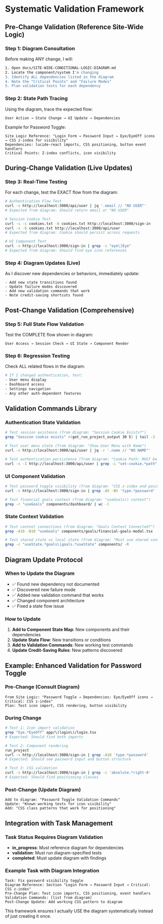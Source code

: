 # Systematic Validation Framework

## Pre-Change Validation (Reference Site-Wide Logic)

### Step 1: Diagram Consultation
Before making ANY change, I will:

```bash
1. Open docs/SITE-WIDE-CONDITIONAL-LOGIC-DIAGRAM.md
2. Locate the component/system I'm changing
3. Identify ALL dependencies listed in the diagram
4. Note the "Critical Points" and "Failure Modes"
5. Plan validation tests for each dependency
```

### Step 2: State Path Tracing
Using the diagram, trace the expected flow:
```
User Action → State Change → UI Update → Dependencies
```

Example for Password Toggle:
```
Site Logic Reference: "Login Form → Password Input → Eye/EyeOff icons → CSS z-index for visibility"
Dependencies: lucide-react imports, CSS positioning, button event handlers
Critical Points: Z-index conflicts, icon visibility
```

## During-Change Validation (Live Updates)

### Step 3: Real-Time Testing
For each change, test the EXACT flow from the diagram:

```bash
# Authentication Flow Test
curl -s http://localhost:3000/api/user | jq '.email // "NO USER"'
# Expected from diagram: Should return email or "NO USER"

# Session Cookie Test  
curl -s -c cookies.txt -b cookies.txt http://localhost:3000/sign-in
curl -s -b cookies.txt http://localhost:3000/api/user
# Expected from diagram: Cookie should persist across requests

# UI Component Test
curl -s http://localhost:3000/sign-in | grep -c "eye\|Eye"
# Expected from diagram: Should find eye icon references
```

### Step 4: Diagram Updates (Live)
As I discover new dependencies or behaviors, immediately update:
```
- Add new state transitions found
- Update failure modes discovered  
- Add new validation commands that work
- Note credit-saving shortcuts found
```

## Post-Change Validation (Comprehensive)

### Step 5: Full State Flow Validation
Test the COMPLETE flow shown in diagram:

```mermaid
User Access → Session Check → UI State → Component Render
```

### Step 6: Regression Testing
Check ALL related flows in the diagram:
```bash
# If I changed authentication, test:
- User menu display
- Dashboard access  
- Settings navigation
- Any other auth-dependent features
```

## Validation Commands Library

### Authentication State Validation
```bash
# Test session existence (from diagram: "Session Cookie Exists?")
grep "Session cookie exists" <(get_run_project_output 30 5) | tail -3

# Test user menu state (from diagram: "Show User Menu with Name")  
curl -s http://localhost:3000/api/user | jq -r '.name // "NO NAME"'

# Test authentication persistence (from diagram: "Cookie Path: MUST be path:/")
curl -s -I http://localhost:3000/api/user | grep -i "set-cookie.*path"
```

### UI Component Validation  
```bash
# Test password toggle visibility (from diagram: "CSS z-index and positioning")
curl -s http://localhost:3000/sign-in | grep -A5 -B5 'type.*password' | grep -c 'eye\|Eye'

# Test financial goals context (from diagram: "useGoals() context")
grep -r "useGoals" components/dashboard/ | wc -l
```

### State Context Validation
```bash
# Test context connections (from diagram: "Goals Context Connected?")
grep -A10 -B10 "useGoals" components/goals/financial-goals-modal.tsx

# Test shared state vs local state (from diagram: "Must use shared context")
grep -c "useState.*goals\|goals.*useState" components/ -R
```

## Diagram Update Protocol

### When to Update the Diagram
- ✅ Found new dependency not documented
- ✅ Discovered new failure mode  
- ✅ Added new validation command that works
- ✅ Changed component architecture
- ✅ Fixed a state flow issue

### How to Update  
1. **Add to Component State Map**: New components and their dependencies
2. **Update State Flow**: New transitions or conditions
3. **Add to Validation Commands**: New working test commands  
4. **Update Credit-Saving Rules**: New patterns discovered

## Example: Enhanced Validation for Password Toggle

### Pre-Change (Consult Diagram)
```
From Site Logic: "Password Toggle → Dependencies: Eye/EyeOff icons → Critical: CSS z-index"
Plan: Test icon import, CSS rendering, button visibility
```

### During Change
```bash
# Test 1: Icon import validation
grep "Eye.*EyeOff" app/\(login\)/login.tsx
# Expected: Should find both imports

# Test 2: Component rendering  
run_project
curl -s http://localhost:3000/sign-in | grep -A10 'type.*password'
# Expected: Should see password input and button structure

# Test 3: CSS validation
curl -s http://localhost:3000/sign-in | grep -c 'absolute.*right-0'
# Expected: Should find positioning classes
```

### Post-Change (Update Diagram)
```
Add to diagram: "Password Toggle Validation Commands" 
Update: "Known working tests for icon visibility"
Add: "CSS class patterns that work for positioning"
```

## Integration with Task Management

### Task Status Requires Diagram Validation
- **in_progress**: Must reference diagram for dependencies
- **validation**: Must run diagram-specified tests  
- **completed**: Must update diagram with findings

### Example Task with Diagram Integration
```
Task: Fix password visibility toggle
Diagram Reference: Section "Login Form → Password Input → Critical: CSS z-index"
Pre-Change Plan: Test icon imports, CSS positioning, event handlers
Validation Commands: [list from diagram]
Post-Change Update: Add working CSS pattern to diagram
```

This framework ensures I actually USE the diagram systematically instead of just creating it once.